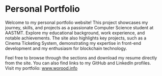 # Personal Portfolio
Welcome to my personal portfolio website! This project showcases my journey, skills, and projects as a passionate Computer Science student at AASTMT. Explore my educational background, work experience, and notable achievements. The site also highlights key projects, such as a Cinema Ticketing System, demonstrating my expertise in front-end development and my enthusiasm for blockchain technology.

Feel free to browse through the sections and download my resume directly from the site. You can also find links to my GitHub and LinkedIn profiles. 
Visit my portfolio: www.worood.info

